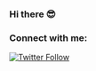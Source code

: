 ### Hi there 😎


### Connect with me:


[![Twitter Follow](https://img.shields.io/twitter/follow/EyupOkur?color=%231DA1F2&logo=Twitter&style=for-the-badge)](https://twitter.com/intent/follow?original_referer=https%3A%2F%2Fgithub.com%2FEyupOkur&screen_name=EyupOkur)





[twitter]: https://twitter.com/EyupOkur
[linkedin]: https://linkedin.com/in/codeSTACKr

<!--
**ey-up/ey-up** is a ✨ _special_ ✨ repository because its `README.md` (this file) appears on your GitHub profile.

Here are some ideas to get you started:

![Twitter Follow](https://img.shields.io/twitter/follow/EyupOkur?color=%231DA1F2&logo=Twitter&style=for-the-badge)

- 🔭 I’m currently working on ...
- 🌱 I’m currently learning ...
- 👯 I’m looking to collaborate on ...
- 🤔 I’m looking for help with ...
- 💬 Ask me about ...
- 📫 How to reach me: ...
- 😄 Pronouns: ...
- ⚡ Fun fact: ...
-->

